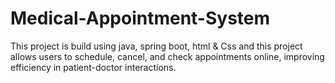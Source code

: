 # Medical-Appointment-System
This project is build using java, spring boot, html &amp;  Css and this project allows users to schedule, cancel, and check appointments online, improving efficiency in patient-doctor interactions.
